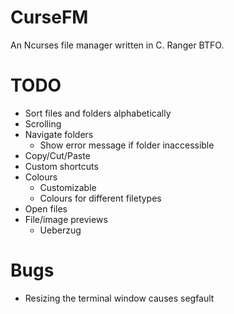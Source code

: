 # CurseFM

An Ncurses file manager written in C. Ranger BTFO.

# TODO

- Sort files and folders alphabetically
- Scrolling
- Navigate folders
  - Show error message if folder inaccessible
- Copy/Cut/Paste
- Custom shortcuts
- Colours
  - Customizable
  - Colours for different filetypes
- Open files
- File/image previews
  - Ueberzug

# Bugs

- Resizing the terminal window causes segfault
